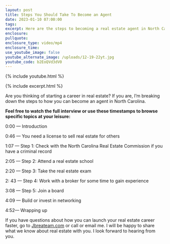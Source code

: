 ```yaml
---
layout: post
title: Steps You Should Take To Become an Agent
date: 2023-01-10 07:00:00
tags:
excerpt: Here are the steps to becoming a real estate agent in North Carolina.
enclosure:
pullquote:
enclosure_type: video/mp4
enclosure_time:
use_youtube_image: false
youtube_alternate_image: /uploads/12-19-22yt.jpg
youtube_code: b2EoQVd3dV0
---
```

{% include youtube.html %}

{% include excerpt.html %}

Are you thinking of starting a career in real estate? If you are, I’m breaking down the steps to how you can become an agent in North Carolina.

**Feel free to watch the full interview or use these timestamps to browse specific topics at your leisure:**

0:00 — Introduction

0:46 — You need a license to sell real estate for others

1:07 — Step 1: Check with the North Carolina Real Estate Commission if you have a criminal record

2:05 — Step 2: Attend a real estate school

2:20 — Step 3: Take the real estate exam

2: 43 — Step 4: Work with a broker for some time to gain experience

3:08 — Step 5: Join a board

4:09 — Build or invest in networking

4:52— Wrapping up

If you have questions about how you can launch your real estate career faster, go to [Jbreateam.com](https://jbreteam.com/) or call or email me. I will be happy to share what we know about real estate with you. I look forward to hearing from you.